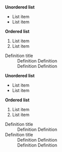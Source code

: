 <div class="au-body">
  <p><strong>Unordered list</strong></p>
  <ul>
    <li>List item</li>
    <li>List item</li>
  </ul>

  <p><strong>Ordered list</strong></p>
  <ol>
    <li>List item</li>
    <li>List item</li>
  </ol>

  <dl>
    <dt>Definition title</dt>
      <dd>Definition Definition</dd>
      <dd>Definition Definition</dd>
  </dl>
</div>


<div class="au-body au-body--dark">
  <p><strong>Unordered list</strong></p>
  <ul>
    <li>List item</li>
    <li>List item</li>
  </ul>

  <p><strong>Ordered list</strong></p>
  <ol>
    <li>List item</li>
    <li>List item</li>
  </ol>

  <dl>
    <dt>Definition title</dt>
      <dd>Definition Definition</dd>
    <dt>Definition title</dt>
      <dd>Definition Definition</dd>
      <dd>Definition Definition</dd>
  </dl>
</div>
